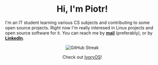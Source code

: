 <h1 align="center">Hi, I'm Piotr!</h1>

I'm an IT student learning various CS subjects and contributing to some open source projects. Right now I'm really interesed in Linux projects and open source software for it. You can reach me by **[mail](mailto:piotr-marendowski@tutanota.com)** (preferably), or by **[LinkedIn](https://www.linkedin.com/in/piotr-marendowski-350728262)**.

<p align="center">
  <img src="https://github-readme-streak-stats.herokuapp.com?user=piotr-marendowski&theme=transparent&hide_border=true&border_radius=0&card_width=500" alt="GitHub Streak"/>
</p>

<p align="center">
  Check out <a href="https://github.com/piotr-marendowski/ivoryos">IvoryOS</a>!
</p>
